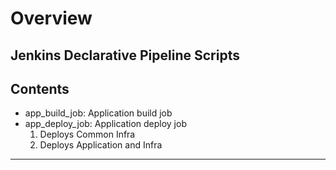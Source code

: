 # Overview
Jenkins Declarative Pipeline Scripts
---
## Contents
* app_build_job: Application build job
* app_deploy_job: Application deploy job
    1. Deploys Common Infra
    2. Deploys Application and Infra
---
